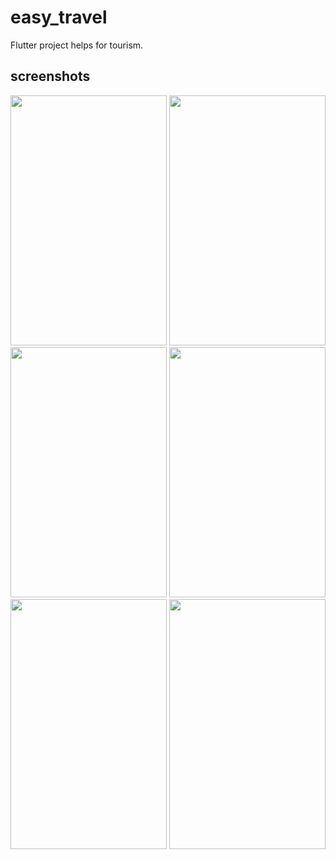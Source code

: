 # easy_travel

Flutter project helps for tourism.

## screenshots

<div>
<img src="https://github.com/mBahshwan/bikeZoon/assets/101920300/00df1aae-83ff-400e-83fd-3e087f729541" height="400" width="250">
<img src="https://github.com/mBahshwan/bikeZoon/assets/101920300/22ee5594-8929-4874-871a-34febfe52d08" height="400" width="250">
<img src="https://github.com/mBahshwan/bikeZoon/assets/101920300/763398c7-90f9-4191-a320-b91a9cb68afd" height="400" width="250">
<img src="https://github.com/mBahshwan/bikeZoon/assets/101920300/00a467ba-bd22-4a40-905a-696e0a1a8a4c" height="400" width="250">
<img src="https://github.com/mBahshwan/bikeZoon/assets/101920300/9893a959-3946-4ef1-b110-af63985e6529" height="400" width="250">
<img src="https://github.com/mBahshwan/bikeZoon/assets/101920300/44b423da-1a52-4027-9e49-bc9a3d0af94b" height="400" width="250">
</div>



